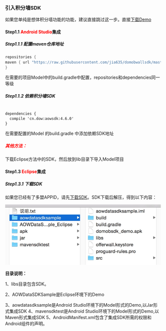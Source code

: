### 引入积分墙SDK

如果您单纯是想体积分墙功能的功能，建议直接跳过这一步。直接[下载Demo](https://www.pgyer.com/domobwalldemo)

#### Step1.1 <b style='color:red'>Android Studio</b>集成

##### Step1.1.1 配置maven仓库地址
```java
repositories {
maven { url "https://raw.githubusercontent.com/jia635/domobwallsdk/master" }
}
```

在需要的项目Model中的build.gradle中配置，repositories和dependencies同一等级

##### Step1.1.2 依赖积分墙SDK
```

dependencies {
  compile 'cn.dow:aowsdk:4.6.0'
}
```

在需要配置的Model 的build.gradle 中添加依赖SDK地址

##### <b style='color:red'>**其他方法：**</b>

下载Eclipse方法中的SDK，然后放到lib目录下导入Model项目

#### Step1.3 <b style='color:red'>Eclipse</b>集成

##### Step1.3.1 下载SDK

如果您已经有了多盟APPID，请先[下载SDK](http://s.domob.cn/sdk/domob_android_offerwall_sdk-4.3.0.zip)。SDK下载后解压，得到以下内容：

![](/assets/2222.png)

**目录说明：**

1、libs目录包含SDK。

2、AOWDataSDKSample是Eclipse环境下的Demo

3、aowdatasdksample是Android Studio环境下的Model形式的Demo,以Jar形式集成SDK
4、mavensdktest是Android Studio环境下的Model形式的Demo,以Maven形式集成SDK
5、AndroidManifest.xml包含了集成SDK所需的权限和Android组件的声明。

##### 



